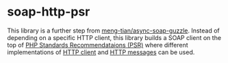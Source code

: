# soap-http-psr

This library is a further step from [meng-tian/async-soap-guzzle](https://github.com/meng-tian/async-soap-guzzle). Instead of depending on a specific HTTP client, this library builds a SOAP client on the top of [PHP Standards Recommendataions (PSR)](https://www.php-fig.org/) where different implementations of [HTTP client](https://www.php-fig.org/psr/psr-18/) and [HTTP messages](https://www.php-fig.org/psr/psr-7/) can be used.
